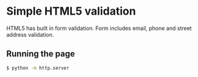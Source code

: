 # Simple HTML5 validation
HTML5 has built in form validation. Form includes email, phone and street address validation.

## Running the page
```bash
$ python -m http.server
```